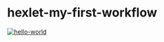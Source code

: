 # hexlet-my-first-workflow

[![hello-world](https://github.com/VolodiaKuz/hexlet-my-first-workflow/actions/workflows/hello-world.yml/badge.svg)](https://github.com/VolodiaKuz/hexlet-my-first-workflow/actions)
